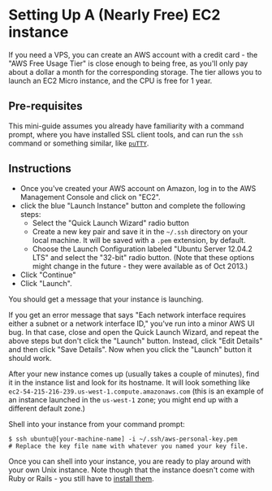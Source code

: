 # Setting Up A (Nearly Free) EC2 instance

If you need a VPS, you can create an AWS account with a credit card -
the "AWS Free Usage Tier" is close enough to being free, as you'll
only pay about a dollar a month for the corresponding storage. The
tier allows you to launch an EC2 Micro instance, and the CPU is free
for 1 year.

## Pre-requisites

This mini-guide assumes you already have familiarity with a command prompt, where you have installed SSL client tools, and can run the `ssh` command or something similar, like [`puTTY`](https://www.google.com/search?q=installing+putty).

## Instructions

* Once you've created your AWS account on Amazon, log in to the AWS Management Console and click on "EC2".
* click the blue "Launch Instance" button and complete the following steps:
  * Select the "Quick Launch Wizard" radio button
  * Create a new key pair and save it in the `~/.ssh` directory on your local machine. It will be saved with a `.pem` extension, by default.
  * Choose the Launch Configuration labeled "Ubuntu Server 12.04.2 LTS" and select the "32-bit" radio button. (Note that these options might change in the future - they were available as of Oct 2013.)
* Click "Continue"
* Click "Launch".

You should get a message that your instance is launching.

If you get an error message that says "Each network interface requires either a subnet or a network interface ID," you've run into a minor AWS UI bug. In that case, close and open the Quick Launch Wizard, and repeat the above steps but don't click the "Launch" button. Instead, click "Edit Details" and then click "Save Details". Now when you click the "Launch" button it should work.

After your new instance comes up (usually takes a couple of minutes), find it in the instance list and look for its hostname. It will look something like `ec2-54-215-216-239.us-west-1.compute.amazonaws.com` (this is an example of an instance launched in the `us-west-1` zone; you might end up with a different default zone.)

Shell into your instance from your command prompt:

    $ ssh ubuntu@[your-machine-name] -i ~/.ssh/aws-personal-key.pem
    # Replace the key file name with whatever you named your key file.

Once you can shell into your instance, you are ready to play around with your own Unix instance. Note though that the instance doesn't come with Ruby or Rails - you still have to [install them](https://help.ubuntu.com/10.04/serverguide/ruby-on-rails.html).
